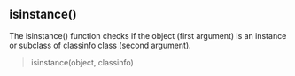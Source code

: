 ## isinstance()
The isinstance() function checks if the object (first argument) is an instance or subclass of classinfo class (second argument).
> isinstance(object, classinfo)
